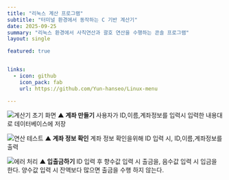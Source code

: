```yaml
---
title: "리눅스 계산 프로그램"
subtitle: "터미널 환경에서 동작하는 C 기반 계산기"
date: 2025-09-25
summary: "리눅스 환경에서 사칙연산과 괄호 연산을 수행하는 콘솔 프로그램"
layout: single

featured: true


links:
  - icon: github
    icon_pack: fab
    url: https://github.com/Yun-hanseo/Linux-menu

---
```


![계산기 초기 화면](hsprojects/accountcreate.png)
**▲ 계좌 만들기**
사용자가 ID,이름,계좌정보를 입력시 입력한 내용대로 데이터베이스에 저장

![연산 테스트](hsprojects/accountcheck.png)
**▲ 계좌 정보 확인**
계좌 정보 확인을위해 ID 입력 시, ID,이름,계좌정보를 출력

![에러 처리](hsprojects/accountupdate.png)
**▲ 입출금하기**
ID 입력 후 향수값 입력 시 출금을, 음수값 입력 시 입금을 한다.
양수값 입력 시 잔액보다 많으면 출금을 수행 하지 않는다.